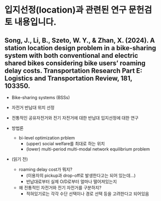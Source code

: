 # 입지선정(location)과 관련된 연구 문헌검토 내용입니다.


## Song, J., Li, B., Szeto, W. Y., & Zhan, X. (2024). A station location design problem in a bike-sharing system with both conventional and electric shared bikes considering bike users’ roaming delay costs. Transportation Research Part E: Logistics and Transportation Review, 181, 103350.

- Bike-sharing systems (BSSs)
- 자전거 반납대 위치 선정
- 전통적인 공유자전거와 전기 자전거에 대한 반납대 입지선정에 대한 연구
- 방법론
    - bi-level optimization prblem
        - (upper) social welfare를 최대로 하는 위치
        - (lower) multi-period multi-modal network equilibrium problem

- (읽기 전)
    - roaming delay cost가 뭐지?
        - (이용자의 pickup과 drop-off로 발생한다고는 되어 있는데...)
        - 반납대로부터 실제 O/D로부터 얼마나 떨어져있는지 
    - 왜 전통적인 자전거와 전기 자전거를 구분하지?
        - 적혀있기로는 각각 수단 선택이나 경로 선택 등을 고려한다고 되어있음
